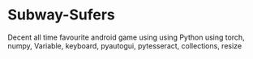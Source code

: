 # Subway-Sufers
Decent all time favourite android game using using Python using torch, numpy, Variable, keyboard, pyautogui, pytesseract, collections, resize 
